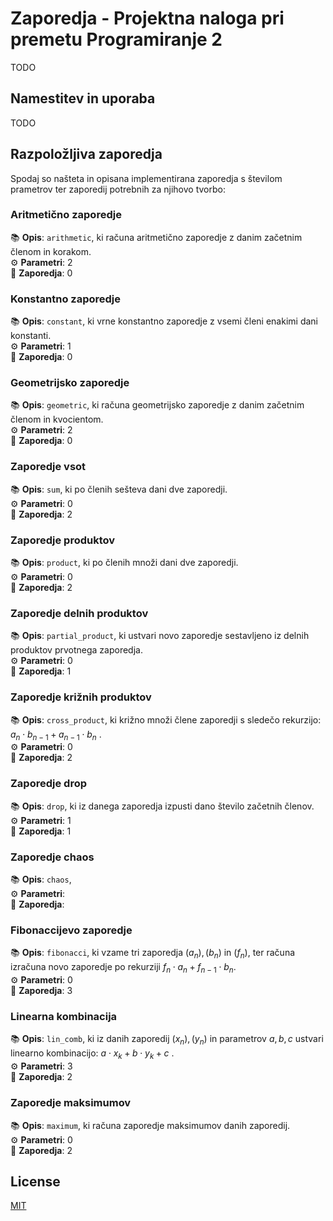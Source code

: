 # Zaporedja - Projektna naloga pri premetu Programiranje 2

TODO
## Namestitev in uporaba
TODO
## Razpoložljiva zaporedja
Spodaj so našteta in opisana implementirana zaporedja s številom prametrov ter zaporedij potrebnih za njihovo tvorbo:

### Aritmetično zaporedje

📚 **Opis**: `arithmetic`, ki računa aritmetično zaporedje z danim začetnim členom in korakom.<br>⚙️ **Parametri**:   2 <br>🚀 **Zaporedja**:   0  



 ### Konstantno zaporedje

📚 **Opis**: `constant`, ki vrne konstantno zaporedje z vsemi členi enakimi dani konstanti. <br>⚙️ **Parametri**:   1  <br>🚀 **Zaporedja**:   0   


 
### Geometrijsko zaporedje

📚 **Opis**: `geometric`, ki računa geometrijsko zaporedje z danim začetnim členom in kvocientom. <br>⚙️ **Parametri**:   2  <br>🚀 **Zaporedja**:   0 



### Zaporedje vsot

📚 **Opis**: `sum`, ki po členih sešteva dani dve zaporedji. <br>⚙️ **Parametri**:   0 <br>🚀 **Zaporedja**:   2   
 


 ### Zaporedje produktov

📚 **Opis**: `product`, ki po členih množi dani dve zaporedji. <br>⚙️ **Parametri**:   0  <br>🚀 **Zaporedja**:   2 

 

 ### Zaporedje delnih produktov
 
📚 **Opis**: `partial_product`, ki ustvari novo zaporedje sestavljeno iz delnih produktov prvotnega zaporedja. <br>⚙️ **Parametri**:   0  <br>🚀 **Zaporedja**:   1
 

### Zaporedje križnih produktov
 
 📚 **Opis**: `cross_product`, ki križno množi člene zaporedji s sledečo rekurzijo:  $a_n \cdot b_{n-1} + a_{n-1} \cdot b_n$ . <br>⚙️ **Parametri**:   0  <br>🚀 **Zaporedja**:   2


### Zaporedje drop
 
 📚 **Opis**: `drop`, ki iz danega zaporedja izpusti dano število začetnih členov. <br>⚙️ **Parametri**:   1  <br>🚀 **Zaporedja**:   1

 
### Zaporedje chaos
 
 📚 **Opis**: `chaos`,  <br>⚙️ **Parametri**:     <br>🚀 **Zaporedja**: 


### Fibonaccijevo zaporedje
 
 📚 **Opis**: `fibonacci`, ki vzame tri zaporedja $(a_n), (b_n)$ in $(f_n)$, ter računa izračuna novo zaporedje po rekurziji $f_n \cdot a_n + f_{n-1} \cdot b_n$. <br>⚙️ **Parametri**:   0  <br>🚀 **Zaporedja**:   3


### Linearna kombinacija
 
 📚 **Opis**: `lin_comb`, ki iz danih zaporedij $(x_n), (y_n)$ in parametrov $a, b, c$ ustvari linearno kombinacijo: $a \cdot x_k + b \cdot y_k + c$ . <br>⚙️ **Parametri**:   3  <br>🚀 **Zaporedja**:   2


### Zaporedje maksimumov

📚 **Opis**: `maximum`, ki računa zaporedje maksimumov danih zaporedij. <br>⚙️ **Parametri**:   0  <br>🚀 **Zaporedja**:   2



## License
[MIT](https://choosealicense.com/licenses/mit/)

